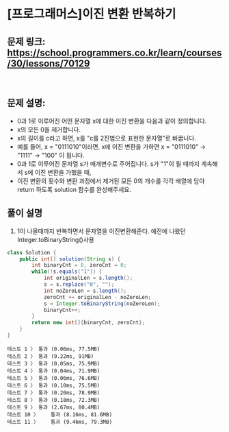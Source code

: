 # [프로그래머스]이진 변환 반복하기

## 문제 링크: https://school.programmers.co.kr/learn/courses/30/lessons/70129
<br/>

## 문제 설명:

- 0과 1로 이루어진 어떤 문자열 x에 대한 이진 변환을 다음과 같이 정의합니다.
- x의 모든 0을 제거합니다.
- x의 길이를 c라고 하면, x를 "c를 2진법으로 표현한 문자열"로 바꿉니다.
- 예를 들어, x = "0111010"이라면, x에 이진 변환을 가하면 x = "0111010" -> "1111" -> "100" 이 됩니다.
- 0과 1로 이루어진 문자열 s가 매개변수로 주어집니다. s가 "1"이 될 때까지 계속해서 s에 이진 변환을 가했을 때, 
- 이진 변환의 횟수와 변환 과정에서 제거된 모든 0의 개수를 각각 배열에 담아 return 하도록 solution 함수를 완성해주세요.

## 풀이 설명
1. 1이 나올때까지 반복하면서 문자열을 이진변환해준다. 예전에 나왔던 Integer.toBinaryString()사용


```java
class Solution {
    public int[] solution(String s) {
        int binaryCnt = 0, zeroCnt = 0;
        while(!s.equals("1")) {
            int originalLen = s.length();
            s = s.replace("0", "");
            int noZeroLen = s.length();
            zeroCnt += originalLen - noZeroLen;
            s = Integer.toBinaryString(noZeroLen);
            binaryCnt++;
        }
        return new int[]{binaryCnt, zeroCnt};
    }
}
```
```text
테스트 1 〉	통과 (0.06ms, 77.5MB)
테스트 2 〉	통과 (9.22ms, 91MB)
테스트 3 〉	통과 (0.05ms, 75.9MB)
테스트 4 〉	통과 (0.04ms, 71.9MB)
테스트 5 〉	통과 (0.06ms, 76.6MB)
테스트 6 〉	통과 (0.10ms, 75.5MB)
테스트 7 〉	통과 (0.20ms, 78.9MB)
테스트 8 〉	통과 (0.18ms, 72.3MB)
테스트 9 〉	통과 (2.67ms, 80.4MB)
테스트 10 〉	통과 (8.16ms, 81.6MB)
테스트 11 〉	통과 (9.46ms, 79.3MB)
```